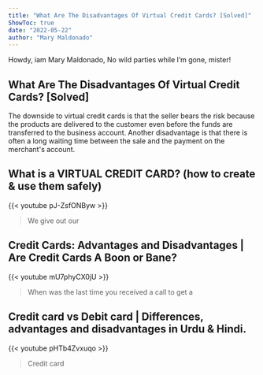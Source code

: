 ```yaml
---
title: "What Are The Disadvantages Of Virtual Credit Cards? [Solved]"
ShowToc: true 
date: "2022-05-22"
author: "Mary Maldonado" 
---
```


Howdy, iam Mary Maldonado, No wild parties while I’m gone, mister!
## What Are The Disadvantages Of Virtual Credit Cards? [Solved]
The downside to virtual credit cards is that the seller bears the risk because the products are delivered to the customer even before the funds are transferred to the business account. Another disadvantage is that there is often a long waiting time between the sale and the payment on the merchant's account.

## What is a VIRTUAL CREDIT CARD? (how to create & use them safely)
{{< youtube pJ-ZsfONByw >}}
>We give out our 

## Credit Cards: Advantages and Disadvantages | Are Credit Cards A Boon or Bane?
{{< youtube mU7phyCX0jU >}}
>When was the last time you received a call to get a 

## Credit card vs Debit card | Differences, advantages and disadvantages in Urdu & Hindi.
{{< youtube pHTb4Zvxuqo >}}
>Credit card

